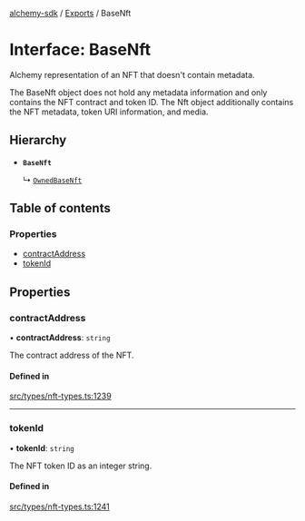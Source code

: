 [alchemy-sdk](../README.md) / [Exports](../modules.md) / BaseNft

# Interface: BaseNft

Alchemy representation of an NFT that doesn't contain metadata.

The BaseNft object does not hold any metadata information and only contains
the NFT contract and token ID. The Nft object additionally contains the NFT
metadata, token URI information, and media.

## Hierarchy

- **`BaseNft`**

  ↳ [`OwnedBaseNft`](OwnedBaseNft.md)

## Table of contents

### Properties

- [contractAddress](BaseNft.md#contractaddress)
- [tokenId](BaseNft.md#tokenid)

## Properties

### contractAddress

• **contractAddress**: `string`

The contract address of the NFT.

#### Defined in

[src/types/nft-types.ts:1239](https://github.com/alchemyplatform/alchemy-sdk-js/blob/ae0aa3f0/src/types/nft-types.ts#L1239)

___

### tokenId

• **tokenId**: `string`

The NFT token ID as an integer string.

#### Defined in

[src/types/nft-types.ts:1241](https://github.com/alchemyplatform/alchemy-sdk-js/blob/ae0aa3f0/src/types/nft-types.ts#L1241)
